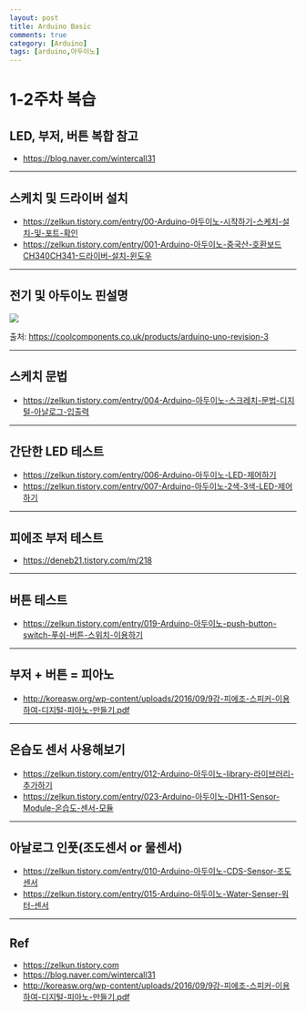 ```yaml
---
layout: post
title: Arduino Basic
comments: true
category: [Arduino]
tags: [arduino,아두이노]
---
```


# 1-2주차 복습

## LED, 부저, 버튼 복합 참고

* https://blog.naver.com/wintercall31

---

## 스케치 및 드라이버 설치

* https://zelkun.tistory.com/entry/00-Arduino-아두이노-시작하기-스케치-설치-및-포트-확인
* https://zelkun.tistory.com/entry/001-Arduino-아두이노-중국산-호환보드CH340CH341-드라이버-설치-윈도우

---

## 전기 및 아두이노 핀설명

<img src="https://cdn.shopify.com/s/files/1/2311/3697/products/arduino-uno-r3-education-genuino-original-boards-robotics-cool-components_205_800x565.jpg">

출처: https://coolcomponents.co.uk/products/arduino-uno-revision-3

---

## 스케치 문법

* https://zelkun.tistory.com/entry/004-Arduino-아두이노-스크레치-문법-디지털-아날로그-입출력

---

## 간단한 LED 테스트

* https://zelkun.tistory.com/entry/006-Arduino-아두이노-LED-제어하기
* https://zelkun.tistory.com/entry/007-Arduino-아두이노-2색-3색-LED-제어하기

---

## 피에조 부저 테스트

* https://deneb21.tistory.com/m/218

---

## 버튼 테스트

* https://zelkun.tistory.com/entry/019-Arduino-아두이노-push-button-switch-푸쉬-버튼-스위치-이용하기

---

## 부저 + 버튼 = 피아노

* http://koreasw.org/wp-content/uploads/2016/09/9강-피에조-스피커-이용하여-디지털-피아노-만들기.pdf

---

## 온습도 센서 사용해보기

* https://zelkun.tistory.com/entry/012-Arduino-아두이노-library-라이브러리-추가하기
* https://zelkun.tistory.com/entry/023-Arduino-아두이노-DH11-Sensor-Module-온습도-센서-모듈

---

## 아날로그 인풋(조도센서 or 물센서)

* https://zelkun.tistory.com/entry/010-Arduino-아두이노-CDS-Sensor-조도센서
* https://zelkun.tistory.com/entry/015-Arduino-아두이노-Water-Senser-워터-센서

---

## Ref

* https://zelkun.tistory.com
* https://blog.naver.com/wintercall31
* http://koreasw.org/wp-content/uploads/2016/09/9강-피에조-스피커-이용하여-디지털-피아노-만들기.pdf

